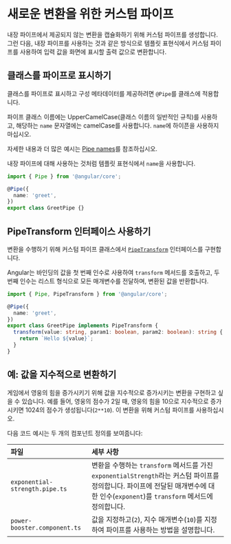 # 새로운 변환을 위한 커스텀 파이프

내장 파이프에서 제공되지 않는 변환을 캡슐화하기 위해 커스텀 파이프를 생성합니다.
그런 다음, 내장 파이프를 사용하는 것과 같은 방식으로 템플릿 표현식에서 커스텀 파이프를 사용하여 입력 값을 화면에 표시할 출력 값으로 변환합니다.

## 클래스를 파이프로 표시하기

클래스를 파이프로 표시하고 구성 메타데이터를 제공하려면 `@Pipe`를 클래스에 적용합니다.

파이프 클래스 이름에는 UpperCamelCase(클래스 이름의 일반적인 규칙)를 사용하고, 해당하는 `name` 문자열에는 camelCase를 사용합니다.
`name`에 하이픈을 사용하지 마십시오.

자세한 내용과 더 많은 예시는 [Pipe names](/style-guide#pipe-names "Angular 코딩 스타일 가이드의 파이프 이름")를 참조하십시오.

내장 파이프에 대해 사용하는 것처럼 템플릿 표현식에서 `name`을 사용합니다.

```ts
import { Pipe } from '@angular/core';

@Pipe({
  name: 'greet',
})
export class GreetPipe {}
```

## PipeTransform 인터페이스 사용하기

변환을 수행하기 위해 커스텀 파이프 클래스에서 [`PipeTransform`](/api/core/PipeTransform "API reference for PipeTransform") 인터페이스를 구현합니다.

Angular는 바인딩의 값을 첫 번째 인수로 사용하여 `transform` 메서드를 호출하고, 두 번째 인수는 리스트 형식으로 모든 매개변수를 전달하며, 변환된 값을 반환합니다.

```ts
import { Pipe, PipeTransform } from '@angular/core';

@Pipe({
  name: 'greet',
})
export class GreetPipe implements PipeTransform {
  transform(value: string, param1: boolean, param2: boolean): string {
    return `Hello ${value}`;
  }
}
```

## 예: 값을 지수적으로 변환하기

게임에서 영웅의 힘을 증가시키기 위해 값을 지수적으로 증가시키는 변환을 구현하고 싶을 수 있습니다.
예를 들어, 영웅의 점수가 2일 때, 영웅의 힘을 10으로 지수적으로 증가시키면 1024의 점수가 생성됩니다(`2**10`).
이 변환을 위해 커스텀 파이프를 사용하십시오.

다음 코드 예시는 두 개의 컴포넌트 정의를 보여줍니다:

| 파일                           | 세부 사항 |
|:---                           |:---     |
| `exponential-strength.pipe.ts` | 변환을 수행하는 `transform` 메서드를 가진 `exponentialStrength`라는 커스텀 파이프를 정의합니다. 파이프에 전달된 매개변수에 대한 인수(`exponent`)를 `transform` 메서드에 정의합니다. |
| `power-booster.component.ts`   | 값을 지정하고(`2`), 지수 매개변수(`10`)를 지정하여 파이프를 사용하는 방법을 설명합니다. |

<docs-code-multifile>
  <docs-code header="src/app/exponential-strength.pipe.ts" language="ts" path="adev/src/content/examples/pipes/src/app/exponential-strength.pipe.ts"/>
  <docs-code header="src/app/power-booster.component.ts" language="ts" path="adev/src/content/examples/pipes/src/app/power-booster.component.ts"/>
</docs-code-multifile>